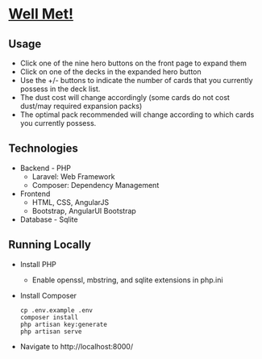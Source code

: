# [Well Met!](http://www.wellmet.me/) #

## Usage ##
* Click one of the nine hero buttons on the front page to expand them
* Click on one of the decks in the expanded hero button
* Use the +/- buttons to indicate the number of cards that you currently possess in the deck list.
* The dust cost will change accordingly (some cards do not cost dust/may required expansion packs)
* The optimal pack recommended will change according to which cards you currently possess.

## Technologies ##
* Backend - PHP
    * Laravel: Web Framework
    * Composer: Dependency Management
* Frontend
    * HTML, CSS, AngularJS
    * Bootstrap, AngularUI Bootstrap
* Database - Sqlite

## Running Locally ##
* Install PHP
  * Enable openssl, mbstring, and sqlite extensions in php.ini
* Install Composer

  ```
  cp .env.example .env
  composer install
  php artisan key:generate
  php artisan serve
  ```
* Navigate to http://localhost:8000/
